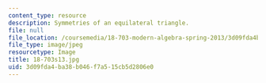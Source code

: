 ```yaml
---
content_type: resource
description: Symmetries of an equilateral triangle.
file: null
file_location: /coursemedia/18-703-modern-algebra-spring-2013/3d09fda4ba38b046f7a515cb5d2806e0_18-703s13.jpg
file_type: image/jpeg
resourcetype: Image
title: 18-703s13.jpg
uid: 3d09fda4-ba38-b046-f7a5-15cb5d2806e0
---
```

